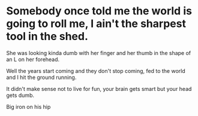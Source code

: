 # Somebody once told me the world is going to roll me, I ain't the sharpest tool in the shed.

She was looking kinda dumb with her finger and her thumb in the shape of an L on her forehead.

Well the years start coming and they don't stop coming, fed to the world and I hit the ground running.

It didn't make sense not to live for fun, your brain gets smart but your head gets dumb.

Big iron on his hip